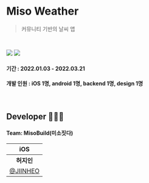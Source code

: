 # Miso Weather

>  커뮤니티 기반의 날씨 앱

<br/>

<img src="https://img.shields.io/badge/Platform-iOS-blue?style=flat&logo=ios&logoColor=white/"> <img src="https://img.shields.io/badge/Language-Swift-red?style=flat&logo=swift&logoColor=white/">

#### 기간 : 2022.01.03 - 2022.03.21  
#### 개발 인원 : iOS 1명, android 1명, backend 1명, design 1명

<br/>

## Developer 👨🏻‍💻 

#### Team: MisoBuild(미소짓다)

  |       iOS       | 
  | :-------------: |
  |     **허지인**    |  
  |    [@JIINHEO](https://github.com/JIINHEO)   |  

<br/>
